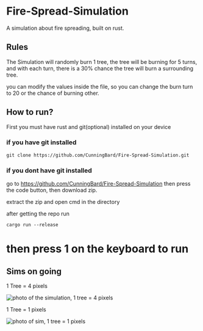 # Fire-Spread-Simulation
A simulation about fire spreading, built on rust.

## Rules
The Simulation will randomly burn 1 tree, the tree will be burning for
5 turns, and with each turn, there is a 30% chance the tree will burn
a surrounding tree.

you can modify the values inside the file, so you can change the burn
turn to 20 or the chance of burning other.

## How to run?
First you must have rust and git(optional) installed on your device

### if you have git installed
```
git clone https://github.com/CunningBard/Fire-Spread-Simulation.git
```

### if you dont have git installed
go to https://github.com/CunningBard/Fire-Spread-Simulation
then press the code button, then download zip.

extract the zip and open cmd in the directory


after getting the repo run 
```
cargo run --release
```

# then press 1 on the keyboard to run

## Sims on going
1 Tree = 4 pixels

![photo of the simulation, 1 tree = 4 pixels](https://i.ibb.co/Stnt5YW/image.png)

1 Tree = 1 pixels

![photo of sim, 1 tree = 1 pixels](https://i.ibb.co/FxxwhNd/image.png)